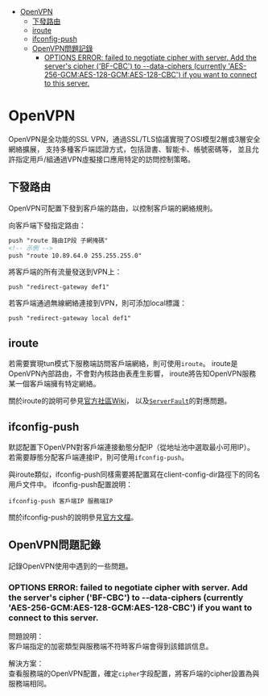 <!-- TOC -->

- [OpenVPN](#openvpn)
	- [下發路由](#下發路由)
	- [iroute](#iroute)
	- [ifconfig-push](#ifconfig-push)
	- [OpenVPN問題記錄](#openvpn問題記錄)
		- [OPTIONS ERROR: failed to negotiate cipher with server. Add the server's cipher ('BF-CBC') to --data-ciphers (currently 'AES-256-GCM:AES-128-GCM:AES-128-CBC') if you want to connect to this server.](#options-error-failed-to-negotiate-cipher-with-server-add-the-servers-cipher-bf-cbc-to---data-ciphers-currently-aes-256-gcmaes-128-gcmaes-128-cbc-if-you-want-to-connect-to-this-server)

<!-- /TOC -->



# OpenVPN
OpenVPN是全功能的SSL VPN，通過SSL/TLS協議實現了OSI模型2層或3層安全網絡擴展，
支持多種客戶端認證方式，包括證書、智能卡、帳號密碼等，
並且允許指定用戶/組通過VPN虛擬接口應用特定的訪問控制策略。

## 下發路由
OpenVPN可配置下發到客戶端的路由，以控制客戶端的網絡規則。

向客戶端下發指定路由：

```html
push "route 路由IP段 子網掩碼"
<!-- 示例 -->
push "route 10.89.64.0 255.255.255.0"
```

將客戶端的所有流量發送到VPN上：

```
push "redirect-gateway def1"
```

若客戶端通過無線網絡連接到VPN，則可添加local標識：

```
push "redirect-gateway local def1"
```

## iroute
若需要實現tun模式下服務端訪問客戶端網絡，則可使用`iroute`。
iroute是OpenVPN內部路由，不會對內核路由表產生影響，
iroute將告知OpenVPN服務某一個客戶端擁有特定網絡。

關於iroute的說明可參見[官方社區Wiki](https://community.openvpn.net/openvpn/wiki/RoutedLans)，
以及[`ServerFault`](https://serverfault.com/questions/684508/access-openvpn-client-network-from-server)的對應問題。

## ifconfig-push
默認配置下OpenVPN對客戶端連接動態分配IP（從地址池中選取最小可用IP）。
若需要靜態分配客戶端連接IP，則可使用`ifconfig-push`。

與iroute類似，ifconfig-push同樣需要將配置寫在client-config-dir路徑下的同名用戶文件中。
ifconfig-push配置說明：

```
ifconfig-push 客戶端IP 服務端IP
```

關於ifconfig-push的說明參見[官方文檔](https://openvpn.net/community-resources/configuring-client-specific-rules-and-access-policies/)。

## OpenVPN問題記錄
記錄OpenVPN使用中遇到的一些問題。

### OPTIONS ERROR: failed to negotiate cipher with server. Add the server's cipher ('BF-CBC') to --data-ciphers (currently 'AES-256-GCM:AES-128-GCM:AES-128-CBC') if you want to connect to this server.
問題說明：<br>
客戶端指定的加密類型與服務端不符時客戶端會得到該錯誤信息。

解決方案：<br>
查看服務端的OpenVPN配置，確定`cipher`字段配置，將客戶端的cipher設置為與服務端相同。
